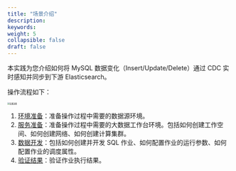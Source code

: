 ```yaml
---
title: "场景介绍"
description:  
keywords: 
weight: 5
collapsible: false
draft: false
---
```


本实践为您介绍如何将 MySQL 数据变化（Insert/Update/Delete）通过 CDC 实时感知并同步到下游 Elasticsearch。

操作流程如下：

<img src="/bigdata/dataomnis/_images/process_practice.png" alt="实践流程" style="zoom:30%;" />

1. [环境准备](../prepare01)：准备操作过程中需要的数据源环境。
2. [服务准备](../prepare02)：准备操作过程中需要的大数据工作台环境。包括如何创建工作空间、如何创建网络、如何创建计算集群。
3. [数据开发](../data_process)：包括如何创建并开发 SQL 作业、如何配置作业的运行参数、如何配置作业的调度属性。
4. [验证结果](../verify)：验证作业执行结果。